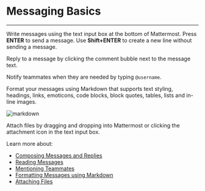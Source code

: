 # Messaging Basics
_____

Write messages using the text input box at the bottom of Mattermost. Press **ENTER** to send a message. Use **Shift+ENTER** to create a new line without sending a message.

Reply to a message by clicking the comment bubble next to the message text.

Notify teammates when they are needed by typing `@username`.

Format your messages using Markdown that supports text styling, headings, links, emoticons, code blocks, block quotes, tables, lists and in-line images.

![markdown](https://cloud.githubusercontent.com/assets/14333569/12622129/2bcb04d6-c4e1-11e5-9701-3176e837c471.png)

Attach files by dragging and dropping into Mattermost or clicking the attachment icon in the text input box.

Learn more about:
- [Composing Messages and Replies](http://docs.mattermost.com/help/messaging/sending-messages.html)
- [Reading Messages](http://docs.mattermost.com/help/messaging/reading-messages.html)
- [Mentioning Teammates](http://docs.mattermost.com/help/messaging/mentioning-teammates.html)
- [Formatting Messages using Markdown](http://docs.mattermost.com/help/messaging/formatting-text.html)
- [Attaching Files](http://docs.mattermost.com/help/messaging/attaching-files.html)
